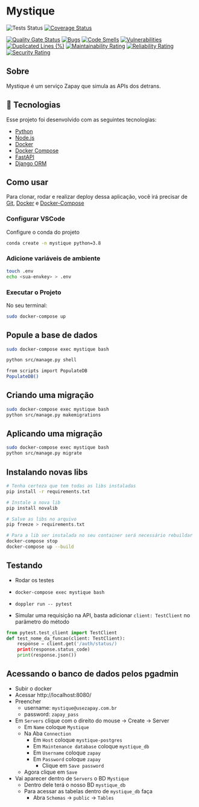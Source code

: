 # Mystique

![Tests Status](https://zapay-pagamentos.github.io/mystique/tests-badge.svg?dummy=8484744)
[![Coverage Status](https://zapay-pagamentos.github.io/mystique/coverage-badge.svg?dummy=8484744)](https://zapay-pagamentos.github.io/mystique/)

[![Quality Gate Status](https://sonar.usezapay.com.br/api/project_badges/measure?project=zapay-pagamentos_mystique_AYLLvuDg5_G7ZklMOQIn&metric=alert_status&token=squ_bddfc5f176235d05c3b90b51560f35b29d0c3a33)](https://sonar.usezapay.com.br/dashboard?id=zapay-pagamentos_mystique_AYLLvuDg5_G7ZklMOQIn)
[![Bugs](https://sonar.usezapay.com.br/api/project_badges/measure?project=zapay-pagamentos_mystique_AYLLvuDg5_G7ZklMOQIn&&metric=bugs&token=squ_bddfc5f176235d05c3b90b51560f35b29d0c3a33)](https://sonar.usezapay.com.br/dashboard?id=zapay-pagamentos_mystique_AYLLvuDg5_G7ZklMOQIn&)
[![Code Smells](https://sonar.usezapay.com.br/api/project_badges/measure?project=zapay-pagamentos_mystique_AYLLvuDg5_G7ZklMOQIn&&metric=code_smells&token=squ_bddfc5f176235d05c3b90b51560f35b29d0c3a33)](https://sonar.usezapay.com.br/dashboard?id=zapay-pagamentos_mystique_AYLLvuDg5_G7ZklMOQIn&)
[![Vulnerabilities](https://sonar.usezapay.com.br/api/project_badges/measure?project=zapay-pagamentos_mystique_AYLLvuDg5_G7ZklMOQIn&&metric=vulnerabilities&token=squ_bddfc5f176235d05c3b90b51560f35b29d0c3a33)](https://sonar.usezapay.com.br/dashboard?id=zapay-pagamentos_mystique_AYLLvuDg5_G7ZklMOQIn&)
[![Duplicated Lines (%)](https://sonar.usezapay.com.br/api/project_badges/measure?project=zapay-pagamentos_mystique_AYLLvuDg5_G7ZklMOQIn&&metric=duplicated_lines_density&token=squ_bddfc5f176235d05c3b90b51560f35b29d0c3a33)](https://sonar.usezapay.com.br/dashboard?id=zapay-pagamentos_mystique_AYLLvuDg5_G7ZklMOQIn&)
[![Maintainability Rating](https://sonar.usezapay.com.br/api/project_badges/measure?project=zapay-pagamentos_mystique_AYLLvuDg5_G7ZklMOQIn&&metric=sqale_rating&token=squ_bddfc5f176235d05c3b90b51560f35b29d0c3a33)](https://sonar.usezapay.com.br/dashboard?id=zapay-pagamentos_mystique_AYLLvuDg5_G7ZklMOQIn&)
[![Reliability Rating](https://sonar.usezapay.com.br/api/project_badges/measure?project=zapay-pagamentos_mystique_AYLLvuDg5_G7ZklMOQIn&&metric=reliability_rating&token=squ_bddfc5f176235d05c3b90b51560f35b29d0c3a33)](https://sonar.usezapay.com.br/dashboard?id=zapay-pagamentos_mystique_AYLLvuDg5_G7ZklMOQIn&)
[![Security Rating](https://sonar.usezapay.com.br/api/project_badges/measure?project=zapay-pagamentos_mystique_AYLLvuDg5_G7ZklMOQIn&&metric=security_rating&token=squ_bddfc5f176235d05c3b90b51560f35b29d0c3a33)](https://sonar.usezapay.com.br/dashboard?id=zapay-pagamentos_mystique_AYLLvuDg5_G7ZklMOQIn&)

## Sobre

Mystique é um serviço Zapay que simula as APIs dos detrans.

## 🚀 Tecnologias

Esse projeto foi desenvolvido com as seguintes tecnologias:

- [Python](https://www.python.org/)
- [Node.js](https://nodejs.org/en/)
- [Docker](https://www.docker.com/)
- [Docker Compose](https://docs.docker.com/compose/)
- [FastAPI](https://fastapi.tiangolo.com/)
- [Django ORM](https://docs.djangoproject.com/en/4.0/topics/db/)

## Como usar

Para clonar, rodar e realizar deploy dessa aplicação, você irá precisar de [Git](https://git-scm.com), [Docker](https://www.docker.com/) e [Docker-Compose](https://docs.docker.com/compose/)

### Configurar VSCode

Configure o conda do projeto

```sh
conda create -n mystique python=3.8
```

### Adicione variáveis de ambiente

```sh
touch .env
echo <sua-envkey> > .env
```

### Executar o Projeto

No seu terminal:

```sh
sudo docker-compose up
```

## Popule a base de dados

```sh
sudo docker-compose exec mystique bash

python src/manage.py shell

from scripts import PopulateDB
PopulateDB()
```

## Criando uma migração

```sh
sudo docker-compose exec mystique bash
python src/manage.py makemigrations
```

## Aplicando uma migração

```sh
sudo docker-compose exec mystique bash
python src/manage.py migrate
```

## Instalando novas libs

```sh
# Tenha certeza que tem todas as libs instaladas
pip install -r requirements.txt

# Instale a nova lib
pip install novalib

# Salve as libs no arquivo
pip freeze > requirements.txt

# Para a lib ser instalada no seu container será necessário rebuildar
docker-compose stop
docker-compose up --build
```

## Testando

- Rodar os testes
- `docker-compose exec mystique bash`
- `doppler run -- pytest`

- Simular uma requisição na API, basta adicionar `client: TestClient` no parâmetro do método

```python
from pytest.test_client import TestClient
def test_nome_da_funcao(client: TestClient):
    response = client.get('/auth/status/)
    print(response.status_code)
    print(response.json())
```

## Acessando o banco de dados pelos pgadmin

- Subir o docker
- Acessar http://localhost:8080/
- Preencher
    - username: `mystique@usezapay.com.br`
    - password: `zapay_pass`
- Em `Servers` clique com o direito do mouse -> Create -> Server
    - Em `Name` coloque `Mystique`
    - Na Aba `Connection`
        - Em `Host` coloque `mystique-postgres`
        - Em `Maintenance database` coloque `mystique_db`
        - Em `Username` coloque `zapay`
        - Em `Password` coloque `zapay`
            - Clique em `Save password`
    - Agora clique em `Save`
- Vai aparecer dentro de `Servers` o BD `Mystique`
    - Dentro dele terá o nosso BD `mystique_db`
    - Para acessar as tabelas dentro de `mystique_db` faça
        - Abra `Schemas` -> `public` -> `Tables`

